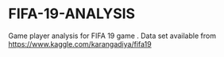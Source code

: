 # FIFA-19-ANALYSIS
Game player analysis for FIFA 19 game .
Data set available from https://www.kaggle.com/karangadiya/fifa19

